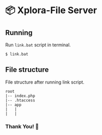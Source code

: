 # 📦 Xplora-File Server

## Running

Run `link.bat` script in terminal.

```
$ link.bat
```

## File structure

File structure after running link script.

```
root
|-- index.php
|-- .htaccess
|-- app
|   |
|   |
```

### Thank You! 🙏
